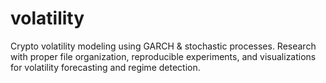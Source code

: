 # volatility
Crypto volatility modeling using GARCH &amp; stochastic processes. Research with proper file organization, reproducible experiments, and visualizations for volatility forecasting and regime detection.
